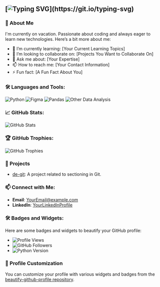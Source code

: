 ## [![Typing SVG](https://readme-typing-svg.demolab.com/?lines=안녕하세요+저는+Ding+Gyun+입니다.)](https://git.io/typing-svg)

### 🚀 About Me
I'm currently on vacation. Passionate about coding and always eager to learn new technologies. Here’s a bit more about me:

- 🌱 I’m currently learning: [Your Current Learning Topics]
- 👯 I’m looking to collaborate on: [Projects You Want to Collaborate On]
- 💬 Ask me about: [Your Expertise]
- 📫 How to reach me: [Your Contact Information]
- ⚡ Fun fact: [A Fun Fact About You]

### 🛠️ Languages and Tools:
![Python](https://img.shields.io/badge/Python-3776AB?style=for-the-badge&logo=python&logoColor=white)
![Figma](https://img.shields.io/badge/Figma-F24E1E?style=for-the-badge&logo=figma&logoColor=white)
![Pandas](https://img.shields.io/badge/Pandas-150458?style=for-the-badge&logo=pandas&logoColor=white)
![Other Data Analysis](https://img.shields.io/badge/Data%20Analysis-FF6F00?style=for-the-badge&logo=data&logoColor=white)

### 📈 GitHub Stats:
![GitHub Stats](https://github-readme-stats.vercel.app/api?username=MyeoGyun&show_icons=true&theme=radical)

### 🏆 GitHub Trophies:
![GitHub Trophies](https://github-profile-trophy.vercel.app/?username=MyeoGyun)

### 💼 Projects
- [de-git](https://github.com/MyeoGyun/de-git): A project related to sectioning in Git.

### 📫 Connect with Me:
- **Email**: [YourEmail@example.com](mailto:YourEmail@example.com)
- **LinkedIn**: [YourLinkedInProfile](https://www.linkedin.com/in/YourProfile)

### 🛠️ Badges and Widgets:
Here are some badges and widgets to beautify your GitHub profile:
- ![Profile Views](https://komarev.com/ghpvc/?username=MyeoGyun)
- ![GitHub Followers](https://img.shields.io/github/followers/MyeoGyun?style=social)
- ![Python Version](https://img.shields.io/pypi/pyversions/Django?label=Python&logo=python)

### 🎨 Profile Customization
You can customize your profile with various widgets and badges from the [beautify-github-profile repository](https://github.com/rzashakeri/beautify-github-profile).
